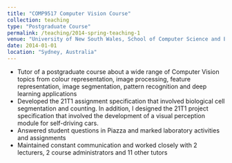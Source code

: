 ```yaml
---
title: "COMP9517 Computer Vision Course"
collection: teaching
type: "Postgraduate Course"
permalink: /teaching/2014-spring-teaching-1
venue: "University of New South Wales, School of Computer Science and Engineering"
date: 2014-01-01
location: "Sydney, Australia"
---
```


- Tutor of a postgraduate course about a wide range of Computer Vision topics from colour representation, image processing, feature representation, image segmentation, pattern recognition and deep learning applications
- Developed the 21T1 assignment specification that involved biological cell segmentation and counting. In addition, I designed the 21T1 project specification that involved the development of a visual perception module for self-driving cars.
- Answered student questions in Piazza and marked laboratory activities and assignments
- Maintained constant communication and worked closely with 2 lecturers, 2 course administrators and 11 other tutors
